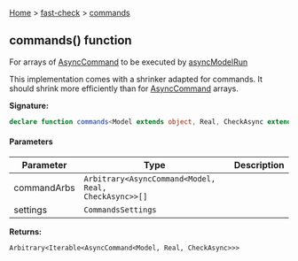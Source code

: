 [Home](/) &gt; [fast-check](../fast-check.md) &gt; [commands](commands_3.md)

## commands() function

For arrays of [AsyncCommand](AsyncCommand.md) to be executed by [asyncModelRun](asyncModelRun.md)

This implementation comes with a shrinker adapted for commands. It should shrink more efficiently than  for [AsyncCommand](AsyncCommand.md) arrays.

<b>Signature:</b>

```typescript
declare function commands<Model extends object, Real, CheckAsync extends boolean>(commandArbs: Arbitrary<AsyncCommand<Model, Real, CheckAsync>>[], settings?: CommandsSettings): Arbitrary<Iterable<AsyncCommand<Model, Real, CheckAsync>>>;
```

#### Parameters

|  Parameter | Type | Description |
|  --- | --- | --- |
|  commandArbs | <code>Arbitrary&lt;AsyncCommand&lt;Model, Real, CheckAsync&gt;&gt;[]</code> |  |
|  settings | <code>CommandsSettings</code> |  |

<b>Returns:</b>

`Arbitrary<Iterable<AsyncCommand<Model, Real, CheckAsync>>>`

